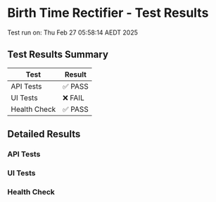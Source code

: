 # Birth Time Rectifier - Test Results

Test run on: Thu Feb 27 05:58:14 AEDT 2025

## Test Results Summary

| Test | Result |
|------|--------|
| API Tests | ✅ PASS |
| UI Tests | ❌ FAIL |
| Health Check | ✅ PASS |

## Detailed Results

### API Tests


### UI Tests


### Health Check


